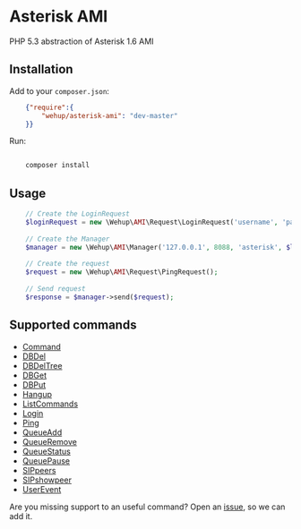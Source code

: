 Asterisk AMI
============

PHP 5.3 abstraction of Asterisk 1.6 AMI

Installation
------------

Add to your `composer.json`:
```json
    {"require":{
        "wehup/asterisk-ami": "dev-master"
    }}
```

Run:
```sh

    composer install
```

Usage
-----

```php
    // Create the LoginRequest
    $loginRequest = new \Wehup\AMI\Request\LoginRequest('username', 'password');
    
    // Create the Manager
    $manager = new \Wehup\AMI\Manager('127.0.0.1', 8088, 'asterisk', $loginRequest);
    
    // Create the request
    $request = new \Wehup\AMI\Request\PingRequest();
    
    // Send request
    $response = $manager->send($request);
```

Supported commands
------------------

* [Command](https://wiki.asterisk.org/wiki/display/AST/ManagerAction_Command)
* [DBDel](https://wiki.asterisk.org/wiki/display/AST/ManagerAction_DBDel)
* [DBDelTree](https://wiki.asterisk.org/wiki/display/AST/ManagerAction_DBDelTree)
* [DBGet](https://wiki.asterisk.org/wiki/display/AST/ManagerAction_DBGet)
* [DBPut](https://wiki.asterisk.org/wiki/display/AST/ManagerAction_DBPut)
* [Hangup](https://wiki.asterisk.org/wiki/display/AST/ManagerAction_Hangup)
* [ListCommands](https://wiki.asterisk.org/wiki/display/AST/ManagerAction_ListCommands)
* [Login](https://wiki.asterisk.org/wiki/display/AST/ManagerAction_Login)
* [Ping](https://wiki.asterisk.org/wiki/display/AST/ManagerAction_Ping)
* [QueueAdd](https://wiki.asterisk.org/wiki/display/AST/ManagerAction_QueueAdd)
* [QueueRemove](https://wiki.asterisk.org/wiki/display/AST/ManagerAction_QueueRemove)
* [QueueStatus](https://wiki.asterisk.org/wiki/display/AST/ManagerAction_QueueStatus)
* [QueuePause](https://wiki.asterisk.org/wiki/display/AST/ManagerAction_QueuePause)
* [SIPpeers](https://wiki.asterisk.org/wiki/display/AST/ManagerAction_SIPpeers)
* [SIPshowpeer](https://wiki.asterisk.org/wiki/display/AST/ManagerAction_SIPshowpeer)
* [UserEvent](https://wiki.asterisk.org/wiki/display/AST/ManagerAction_UserEvent)

Are you missing support to an useful command? Open an [issue](https://github.com/wehup/asterisk-ami/issues/new), so we can add it.

